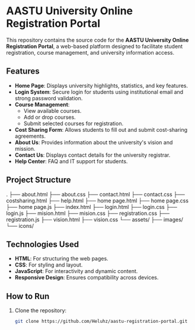 # AASTU University Online Registration Portal

This repository contains the source code for the **AASTU University Online Registration Portal**, a web-based platform designed to facilitate student registration, course management, and university information access.

## Features

- **Home Page**: Displays university highlights, statistics, and key features.
- **Login System**: Secure login for students using institutional email and strong password validation.
- **Course Management**: 
  - View available courses.
  - Add or drop courses.
  - Submit selected courses for registration.
- **Cost Sharing Form**: Allows students to fill out and submit cost-sharing agreements.
- **About Us**: Provides information about the university's vision and mission.
- **Contact Us**: Displays contact details for the university registrar.
- **Help Center**: FAQ and IT support for students.

## Project Structure
. ├── about.html ├── about.css ├── contact.html ├── contact.css ├── costsharing.html ├── help.html ├── home page.html ├── home page.css ├── home page.js ├── index.html ├── login.html ├── login.css ├── login.js ├── mision.html ├── mision.css ├── registration.css ├── registration.js ├── vision.html ├── vision.css └── assets/ ├── images/ └── icons/

## Technologies Used

- **HTML**: For structuring the web pages.
- **CSS**: For styling and layout.
- **JavaScript**: For interactivity and dynamic content.
- **Responsive Design**: Ensures compatibility across devices.

## How to Run

1. Clone the repository:
   ```bash
   git clone https://github.com/Heluhz/aastu-registration-portal.git
